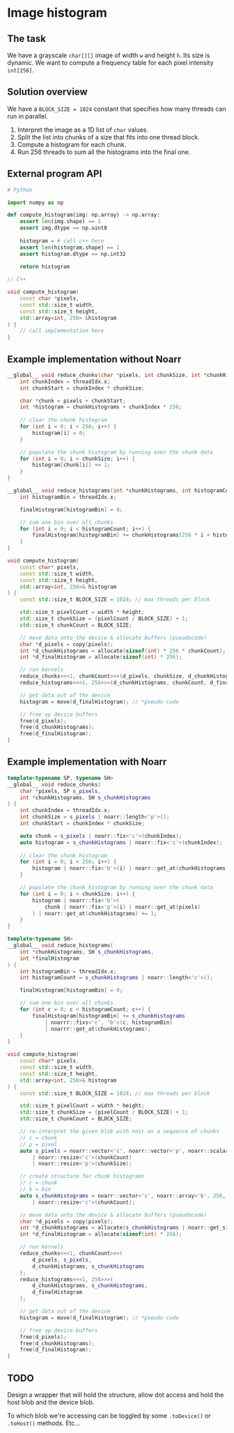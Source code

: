 # Image histogram

## The task

We have a grayscale `char[][]` image of width `w` and height `h`. Its size is dynamic. We want to compute a frequency table for each pixel intensity `int[256]`.


## Solution overview

We have a `BLOCK_SIZE = 1024` constant that specifies how many threads can run in parallel.

1. Interpret the image as a 1D list of `char` values.
2. Split the list into chunks of a size that fits into one thread block.
3. Compute a histogram for each chunk.
4. Run 256 threads to sum all the histograms into the final one.


## External program API

```python
# Python

import numpy as np

def compute_histogram(img: np.array) -> np.array:
    assert len(img.shape) == 2
    assert img.dtype == np.uint8
    
    histogram = # call c++ here
    assert len(histogram.shape) == 1
    assert histogram.dtype == np.int32
    
    return histogram
```

```cpp
// C++

void compute_histogram(
    const char *pixels,
    const std::size_t width,
    const std::size_t height,
    std::array<int, 256> &histogram
) {
    // call implementation here
}
```


## Example implementation without Noarr

```cpp
__global__ void reduce_chunks(char *pixels, int chunkSize, int *chunkHistograms) {
    int chunkIndex = threadIdx.x;
    int chunkStart = chunkIndex * chunkSize;

    char *chunk = pixels + chunkStart;
    int *histogram = chunkHistograms + chunkIndex * 256;
    
    // clear the chunk histogram
    for (int i = 0; i < 256; i++) {
        histogram[i] = 0;
    }

    // populate the chunk histogram by running over the chunk data
    for (int i = 0; i < chunkSize; i++) {
        histogram[chunk[i]] += 1;
    }
}

__global__ void reduce_histograms(int *chunkHistograms, int histogramCount, int *finalHistogram) {
    int histogramBin = threadIdx.x;

    finalHistogram[histogramBin] = 0;

    // sum one bin over all chunks
    for (int i = 0; i < histogramCount; i++) {
        finalHistogram[histogramBin] += chunkHistograms[256 * i + histogramBin];
    }
}

void compute_histogram(
    const char* pixels,
    const std::size_t width,
    const std::size_t height,
    std::array<int, 256>& histogram
) {
    const std::size_t BLOCK_SIZE = 1024; // max threads per block

    std::size_t pixelCount = width * height;
    std::size_t chunkSize = (pixelCount / BLOCK_SIZE) + 1;
    std::size_t chunkCount = BLOCK_SIZE;

    // move data onto the device & allocate buffers (pseudocode)
    char *d_pixels = copy(pixels);
    int *d_chunkHistograms = allocate(sizeof(int) * 256 * chunkCount);
    int *d_finalHistogram = allocate(sizeof(int) * 256);

    // run kernels
    reduce_chunks<<<1, chunkCount>>>(d_pixels, chunkSize, d_chunkHistograms);
    reduce_histograms<<<1, 256>>>(d_chunkHistograms, chunkCount, d_finalHistogram);

    // get data out of the device
    histogram = move(d_finalHistogram); // *pseudo code

    // free up device buffers
    free(d_pixels);
    free(d_chunkHistograms);
    free(d_finalHistogram);
}
```


## Example implementation with Noarr

```cpp
template<typename SP, typename SH>
__global__ void reduce_chunks(
    char *pixels, SP s_pixels,
    int *chunkHistograms, SH s_chunkHistograms
) {
    int chunkIndex = threadIdx.x;
    int chunkSize = s_pixels | noarr::length<'p'>();
    int chunkStart = chunkIndex * chunkSize;

    auto chunk = s_pixels | noarr::fix<'c'>(chunkIndex);
    auto histogram = s_chunkHistograms | noarr::fix<'c'>(chunkIndex);
    
    // clear the chunk histogram
    for (int i = 0; i < 256; i++) {
        histogram | noarr::fix<'b'>(i) | noarr::get_at(chunkHistograms) = 0;
    }

    // populate the chunk histogram by running over the chunk data
    for (int i = 0; i < chunkSize; i++) {
        histogram | noarr::fix<'b'>(
            chunk | noarr::fix<'p'>(i) | noarr::get_at(pixels)
        ) | noarr::get_at(chunkHistograms) += 1;
    }
}

template<typename SH>
__global__ void reduce_histograms(
    int *chunkHistograms, SH s_chunkHistograms,
    int *finalHistogram
) {
    int histogramBin = threadIdx.x;
    int histogramCount = s_chunkHistograms | noarr::length<'c'>();

    finalHistogram[histogramBin] = 0;

    // sum one bin over all chunks
    for (int c = 0; c < histogramCount; c++) {
        finalHistogram[histogramBin] += s_chunkHistograms
            | noarrr::fixs<'c', 'b'>(c, histogramBin)
            | noarrr::get_at(chunkHistograms);
    }
}

void compute_histogram(
    const char* pixels,
    const std::size_t width,
    const std::size_t height,
    std::array<int, 256>& histogram
) {
    const std::size_t BLOCK_SIZE = 1024; // max threads per block

    std::size_t pixelCount = width * height;
    std::size_t chunkSize = (pixelCount / BLOCK_SIZE) + 1;
    std::size_t chunkCount = BLOCK_SIZE;

    // re-interpret the given blob with noir as a sequence of chunks
    // c = chunk
    // p = pixel
    auto s_pixels = noarr::vector<'c', noarr::vector<'p', noarr::scalar<char>>>()
        | noarr::resize<'c'>(chunkCount)
        | noarr::resize<'p'>(chunkSize);

    // create structure for chunk histograms
    // c = chunk
    // b = bin
    auto s_chunkHistograms = noarr::vector<'c', noarr::array<'b', 256, noarr::scalar<int>>>()
        | noarr::resize<'c'>(chunkCount);

    // move data onto the device & allocate buffers (pseudocode)
    char *d_pixels = copy(pixels);
    int *d_chunkHistograms = allocate(s_chunkHistograms | noarr::get_size());
    int *d_finalHistogram = allocate(sizeof(int) * 256);

    // run kernels
    reduce_chunks<<<1, chunkCount>>>(
        d_pixels, s_pixels,
        d_chunkHistograms, s_chunkHistograms
    );
    reduce_histograms<<<1, 256>>>(
        d_chunkHistograms, s_chunkHistograms,
        d_finalHistogram
    );

    // get data out of the device
    histogram = move(d_finalHistogram); // *pseudo code

    // free up device buffers
    free(d_pixels);
    free(d_chunkHistograms);
    free(d_finalHistogram);
}
```


## TODO

Design a wrapper that will hold the structure, allow dot access and hold the host blob and the device blob.

To which blob we're accessing can be toggled by some `.toDevice()` or `.toHost()` methods. Etc...
